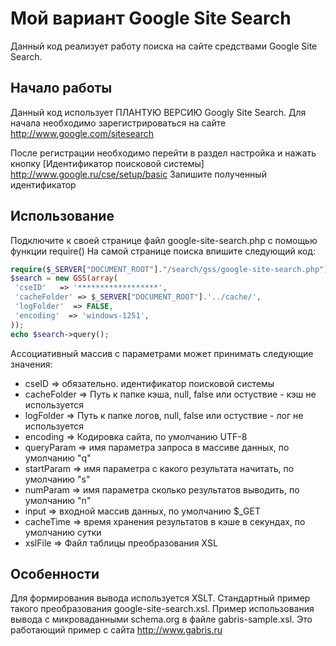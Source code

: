 Мой вариант Google Site Search
==============================

Данный код реализует работу поиска на сайте средствами Google Site Search.

## Начало работы
Данный код использует ПЛАНТУЮ ВЕРСИЮ Googlу Site Search.
Для начала необходимо зарегистрироваться на сайте http://www.google.com/sitesearch

После регистрации необходимо перейти в раздел настройка и нажать кнопку [Идентификатор поисковой системы]
http://www.google.ru/cse/setup/basic
Запишите полученный идентификатор

## Использование
Подключите к своей странице файл google-site-search.php с помощью функции require()
На самой странице поиска впишите следующий код:

```php
require($_SERVER["DOCUMENT_ROOT"]."/search/gss/google-site-search.php");
$search = new GSS(array(
 'cseID'   => '******************',
 'cacheFolder' => $_SERVER["DOCUMENT_ROOT"].'../cache/',
 'logFolder'  => FALSE, 
 'encoding'  => 'windows-1251', 
));
echo $search->query();
```

Ассоциативный массив с параметрами может принимать следующие значения:
*  cseID  => обязательно. идентификатор поисковой системы
*  cacheFolder => Путь к папке кэша, null, false или остуствие - кэш не используется
*  logFolder => Путь к папке логов, null, false или остуствие - лог не используется
*  encoding => Кодировка сайта, по умолчанию UTF-8
*  queryParam => имя параметра запроса в массиве данных, по умолчанию "q"
*  startParam => имя параметра с какого результата начитать, по умолчанию "s"
*  numParam => имя параметра сколько результатов выводить, по умолчанию "n"
*  input  => входной массив данных, по умолчанию $_GET
*  cacheTime => время хранения результатов в кэше в секундах, по умолчанию сутки
*  xslFile  => Файл таблицы преобразования XSL

## Особенности
Для формирования вывода используется XSLT. Стандартный пример такого преобразования google-site-search.xsl.
Пример использования вывода с микроваданными schema.org в файле gabris-sample.xsl. Это работающий пример с сайта http://www.gabris.ru
